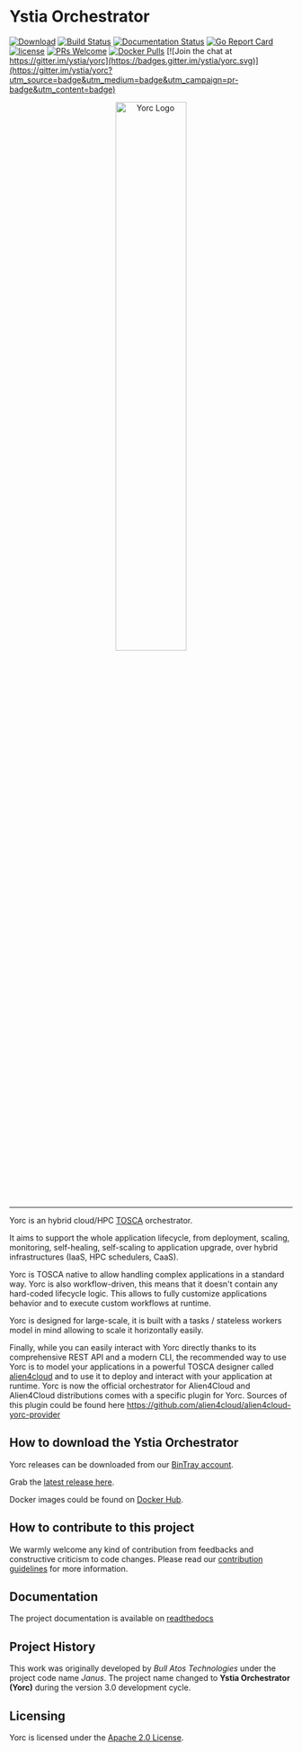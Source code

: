 # Ystia Orchestrator

[![Download](https://api.bintray.com/packages/ystia/yorc-engine/distributions/images/download.svg?version=4.0.5)](https://bintray.com/ystia/yorc-engine/distributions/4.0.5/link) [![Build Status](https://travis-ci.org/ystia/yorc.svg?branch=release/4.0)](https://travis-ci.org/ystia/yorc) [![Documentation Status](https://readthedocs.org/projects/yorc/badge/?version=latest)](http://yorc.readthedocs.io/en/latest/?badge=latest) [![Go Report Card](https://goreportcard.com/badge/github.com/ystia/yorc)](https://goreportcard.com/report/github.com/ystia/yorc) [![license](https://img.shields.io/github/license/ystia/yorc.svg)](https://github.com/ystia/yorc/blob/develop/LICENSE) [![PRs Welcome](https://img.shields.io/badge/PRs-welcome-brightgreen.svg?style=flat-square)](http://makeapullrequest.com) [![Docker Pulls](https://img.shields.io/docker/pulls/ystia/yorc.svg?style=flat)](https://hub.docker.com/r/ystia/yorc) [![Join the chat at https://gitter.im/ystia/yorc](https://badges.gitter.im/ystia/yorc.svg)](https://gitter.im/ystia/yorc?utm_source=badge&utm_medium=badge&utm_campaign=pr-badge&utm_content=badge)

<p align="center">
  <img src="https://raw.githubusercontent.com/ystia/yorc/develop/doc/_static/logo/github-repository-open-graph-template.png" width="50%" height="50%" title="Yorc Logo">
</p>

---

Yorc is an hybrid cloud/HPC [TOSCA](http://docs.oasis-open.org/tosca/TOSCA-Simple-Profile-YAML/v1.2/TOSCA-Simple-Profile-YAML-v1.2.html) orchestrator.

It aims to support the whole application lifecycle, from deployment, scaling, monitoring, self-healing, self-scaling to application upgrade, over hybrid infrastructures (IaaS, HPC schedulers, CaaS).

Yorc is TOSCA native to allow handling complex applications in a standard way. Yorc is also workflow-driven,
this means that it doesn't contain any hard-coded lifecycle logic. This allows to fully customize applications behavior and to execute custom workflows at runtime.

Yorc is designed for large-scale, it is built with a tasks / stateless workers model in mind allowing to scale it
horizontally easily.

Finally, while you can easily interact with Yorc directly thanks to its comprehensive REST API and a modern CLI,
the recommended way to use Yorc is to model your applications in a powerful TOSCA designer called [alien4cloud](https://alien4cloud.github.io) and to use it to deploy and interact with your application at runtime.
Yorc is now the official orchestrator for Alien4Cloud and Alien4Cloud distributions comes with a specific plugin for Yorc. Sources of this plugin could be found here <https://github.com/alien4cloud/alien4cloud-yorc-provider>

## How to download the Ystia Orchestrator

Yorc releases can be downloaded from our [BinTray account](https://bintray.com/ystia/yorc-engine/distributions).

Grab the [latest release here](https://bintray.com/ystia/yorc-engine/distributions/_latestVersion).

Docker images could be found on [Docker Hub](https://hub.docker.com/r/ystia/yorc).

## How to contribute to this project

We warmly welcome any kind of contribution from feedbacks and constructive criticism to code changes.
Please read our [contribution guidelines](CONTRIBUTING.md) for more information.

## Documentation

The project documentation is available on [readthedocs](http://yorc.readthedocs.io/en/latest/)

## Project History

This work was originally developed by _Bull Atos Technologies_ under the project code name _Janus_. The project name changed to __Ystia Orchestrator **(Yorc)**__ during the version 3.0 development cycle.

## Licensing

Yorc is licensed under the [Apache 2.0 License](LICENSE).
